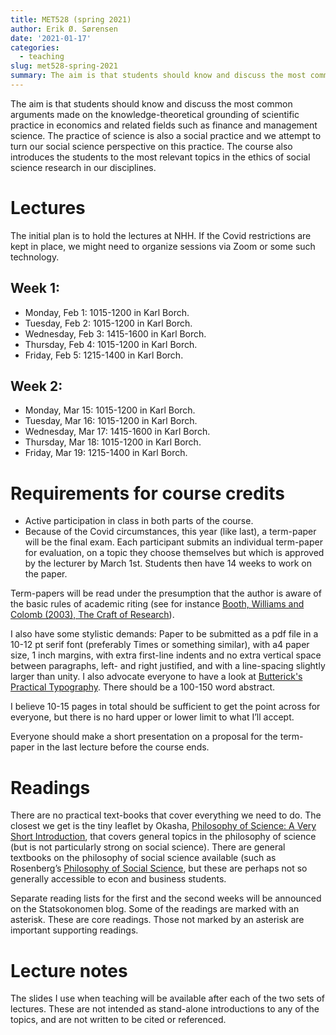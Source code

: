 ```yaml
---
title: MET528 (spring 2021)
author: Erik Ø. Sørensen
date: '2021-01-17'
categories:
  - teaching
slug: met528-spring-2021
summary: The aim is that students should know and discuss the most common   arguments made on the knowledge-theoretical grounding of scientific practice in economics and related fields such as finance and management science. The practice of science is also a social practice and we attempt to turn our social science perspective on this practice. The course also introduces students to the most relevant topics in the ethics of social science research in our disciplines.
---
```



The aim is that students should know and discuss the most common   arguments made on the knowledge-theoretical grounding of scientific practice in economics and related fields such as finance and management science. The practice of science is also a social practice and we attempt to turn our social science perspective on this practice. The course also introduces the students to the most relevant topics in the ethics of social science research in our disciplines.

# Lectures

The initial plan is to hold the lectures at NHH. If the Covid restrictions are
kept in place, we might need to organize sessions via Zoom or some such technology. 

## Week 1:

- Monday, Feb 1: 1015-1200 in Karl Borch.
- Tuesday, Feb 2: 1015-1200 in Karl Borch.
- Wednesday, Feb 3: 1415-1600 in Karl Borch.
- Thursday, Feb 4: 1015-1200 in Karl Borch.
- Friday, Feb 5: 1215-1400 in Karl Borch.

## Week 2: 

- Monday, Mar 15: 1015-1200 in Karl Borch.
- Tuesday, Mar 16: 1015-1200 in Karl Borch.
- Wednesday, Mar 17: 1415-1600 in Karl Borch.
- Thursday, Mar 18: 1015-1200 in Karl Borch.
- Friday, Mar 19: 1215-1400 in Karl Borch.

# Requirements for course credits

- Active participation in class in both parts of the course.
- Because of the Covid circumstances, this year (like last), a term-paper will be the final exam. Each participant submits an individual term-paper for evaluation, on a topic they choose themselves but which is approved by the lecturer by March 1st. Students then have 14 weeks to work on the paper.

Term-papers will be read under the presumption that the author is aware of the basic rules of academic riting (see for instance [Booth, Williams and Colomb (2003), The Craft of Research](https://www.amazon.com/Research-Chicago-Writing-Editing-Publishing/dp/0226065685)). 

I also have some stylistic demands: Paper to be submitted as a pdf file in a 10-12 pt serif font (preferably Times or something similar), with a4 paper size, 1 inch margins, with extra first-line indents and no extra vertical space between paragraphs, left- and right justified, and with a line-spacing slightly larger than unity. I also advocate everyone to have a look at [Butterick's Practical Typography](https://practicaltypography.com/). There should be a 100-150 word abstract. 

I believe 10-15 pages in total should be sufficient to get the point across for everyone, but there is no hard upper or lower limit to what I’ll accept.

Everyone should make a short presentation on a proposal for the term-paper in the last lecture before the course ends.

# Readings

There are no practical text-books that cover everything we need to do. The closest we get is the tiny leaflet by Okasha, [Philosophy of Science: A Very Short Introduction](https://www.amazon.com/Philosophy-Science-Very-Short-Introduction/dp/0198745583), that covers general topics in the philosophy of science (but is not particularly strong on social science). There are general textbooks on the philosophy of social science available (such as Rosenberg’s [Philosophy of Social Science](https://www.amazon.com/Philosophy-Social-Science-Alexander-Rosenberg/dp/0813343518), but these are perhaps not so generally accessible to econ and business students. 

Separate reading lists for the first and the second weeks will be announced on the Statsokonomen blog.
Some of the readings are marked with an asterisk. These are core readings. Those not marked by an asterisk are important supporting readings.

# Lecture notes

The slides I use when teaching will be available after each of the two sets of lectures. These are not intended as stand-alone introductions to any of the topics, and are not written to be cited or referenced.
